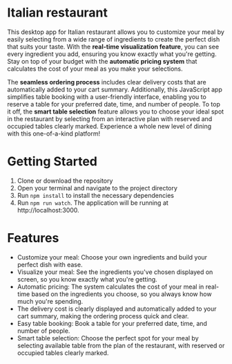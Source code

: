 # Italian restaurant

This desktop app for Italian restaurant allows you to customize your meal by easily selecting from a wide range of ingredients to create the perfect dish that suits your taste. With the **real-time visualization feature**, you can see every ingredient you add, ensuring you know exactly what you're getting. Stay on top of your budget with the **automatic pricing system** that calculates the cost of your meal as you make your selections.

The **seamless ordering process** includes clear delivery costs that are automatically added to your cart summary. Additionally, this JavaScript app simplifies table booking with a user-friendly interface, enabling you to reserve a table for your preferred date, time, and number of people. To top it off, the **smart table selection** feature allows you to choose your ideal spot in the restaurant by selecting from an interactive plan with reserved and occupied tables clearly marked. Experience a whole new level of dining with this one-of-a-kind platform!

# Getting Started

1. Clone or download the repository
2. Open your terminal and navigate to the project directory
3. Run `npm install` to install the necessary dependencies
4. Run `npm run watch`. The application will be running at http://localhost:3000.

# Features
- Customize your meal: Choose your own ingredients and build your perfect dish with ease.
- Visualize your meal: See the ingredients you've chosen displayed on screen, so you know exactly what you're getting.
- Automatic pricing: The system calculates the cost of your meal in real-time based on the ingredients you choose, so you always know how much you're spending.
- The delivery cost is clearly displayed and automatically added to your cart summary, making the ordering process quick and clear.
- Easy table booking: Book a table for your preferred date, time, and number of people.
- Smart table selection: Choose the perfect spot for your meal by selecting available table from the plan of the restaurant, with reserved or occupied tables clearly marked.
